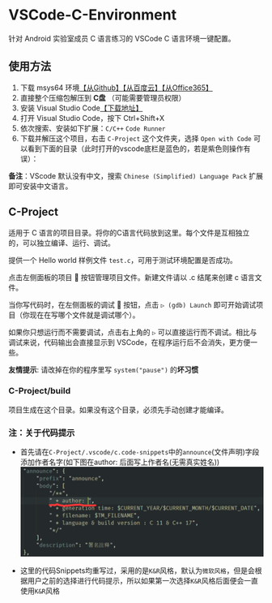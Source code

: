 # VSCode-C-Environment

针对 Android 实验室成员 C 语言练习的 VSCode C 语言环境一键配置。

## 使用方法

1. 下载 msys64 环境[【从Github】](https://github.com/android-nuc/VSCode-C-Environment/releases/download/1.0/Msys64-RT.zip)[【从百度云】](https://pan.baidu.com/s/1C0gi_RsI6OD9jGel8Tz7Vg)[【从Office365】](https://cutesakura-my.sharepoint.com/:u:/g/personal/kenvix_cutesakura_net/Ec20TtbKog9HkAPF9E4tZhsBwGX9fBhQghBqlfYuyTDbhA?e=EXl0l0)
2. 直接整个压缩包解压到 **C盘** （可能需要管理员权限）
3. 安装 Visual Studio Code[【下载地址】](https://code.visualstudio.com/docs/?dv=win64user)
4. 打开 Visual Studio Code，按下 Ctrl+Shift+X
5. 依次搜索、安装如下扩展：`C/C++` `Code Runner`
6. 下载并解压这个项目，右击 `C-Project` 这个文件夹，选择 `Open with Code` 可以看到下面的目录（此时打开的vscode底栏是蓝色的，若是紫色则操作有误）：

**备注**：VScode 默认没有中文，搜索 `Chinese (Simplified) Language Pack` 扩展即可安装中文语言。 

## C-Project

适用于 C 语言的项目目录。将你的C语言代码放到这里。每个文件是互相独立的，可以独立编译、运行、调试。

提供一个 Hello world 样例文件 `test.c`，可用于测试环境配置是否成功。

点击左侧面板的项目 📑 按钮管理项目文件。新建文件请以 .c 结尾来创建 c 语言文件。

当你写代码时，在左侧面板的调试 🐞 按钮，点击 `▷ (gdb) Launch` 即可开始调试项目（你现在在写哪个文件就是调试哪个）。

如果你只想运行而不需要调试，点击右上角的 `▷` 可以直接运行而不调试。相比与调试来说，代码输出会直接显示到 VSCode，在程序运行后不会消失，更方便一些。

**友情提示**: 请改掉在你的程序里写 `system("pause")` 的**坏习惯**

### C-Project/build

项目生成在这个目录。如果没有这个目录，必须先手动创建才能编译。

### 注：关于代码提示

- 首先请在`C-Project/.vscode/c.code-snippets`中的`announce`(文件声明)字段添加作者名字(如下图在author: 后面写上作者名(无需真实姓名))<br>![author](images/author.png)

- 这里的代码Snippets均重写过，采用的是`K&R`风格，默认为`微软风格`，但是会根据用户之前的选择进行代码提示，所以如果第一次选择`K&R`风格后面便会一直使用`K&R`风格